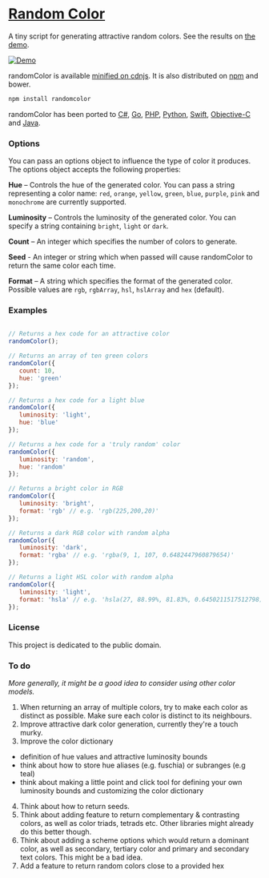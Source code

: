 # [Random Color](http://llllll.li/randomColor)

A tiny script for generating attractive random colors. See the results on [the demo](http://llllll.li/randomColor/).

[![Demo](http://i.imgur.com/lOLCqvu.gif)](http://llllll.li/randomColor)

randomColor is available [minified on cdnjs](http://cdnjs.com/libraries/randomcolor). It is also distributed on [npm](https://www.npmjs.org/package/randomcolor) and bower.

```javascript
npm install randomcolor
```
randomColor has been ported to [C#](https://github.com/nathanpjones/randomColorSharped), [Go](https://github.com/hansrodtang/randomcolor), [PHP](https://github.com/mistic100/RandomColor.php), [Python](https://github.com/kevinwuhoo/randomcolor-py), [Swift](https://github.com/onevcat/RandomColorSwift), [Objective-C](https://github.com/yageek/randomColor) and [Java](https://github.com/lzyzsd/AndroidRandomColor).
 
### Options

You can pass an options object to influence the type of color it produces. The options object accepts the following properties:

**Hue** – Controls the hue of the generated color. You can pass a string representing a color name: ```red```, ```orange```, ```yellow```, ```green```, ```blue```, ```purple```, ```pink``` and ```monochrome``` are currently supported.

**Luminosity** – Controls the luminosity of the generated color. You can specify a string containing ```bright```, ```light``` or ```dark```.

**Count** – An integer which specifies the number of colors to generate.

**Seed** - An integer or string which when passed will cause randomColor to return the same color each time.

**Format** – A string which specifies the format of the generated color. Possible values are ```rgb```, ```rgbArray```, ```hsl```, ```hslArray``` and ```hex``` (default).

### Examples

```javascript

// Returns a hex code for an attractive color
randomColor(); 

// Returns an array of ten green colors
randomColor({
   count: 10,
   hue: 'green'
});

// Returns a hex code for a light blue
randomColor({
   luminosity: 'light',
   hue: 'blue'
});

// Returns a hex code for a 'truly random' color
randomColor({
   luminosity: 'random',
   hue: 'random'
});

// Returns a bright color in RGB
randomColor({
   luminosity: 'bright',
   format: 'rgb' // e.g. 'rgb(225,200,20)'
});

// Returns a dark RGB color with random alpha
randomColor({
   luminosity: 'dark',
   format: 'rgba' // e.g. 'rgba(9, 1, 107, 0.6482447960879654)'
});

// Returns a light HSL color with random alpha
randomColor({
   luminosity: 'light',
   format: 'hsla' // e.g. 'hsla(27, 88.99%, 81.83%, 0.6450211517512798)'
});

```

### License

This project is dedicated to the public domain.

### To do 

*More generally, it might be a good idea to consider using other color models.*

1. When returning an array of multiple colors, try to make each color as distinct as possible. Make sure each color is distinct to its neighbours.
2. Improve attractive dark color generation, currently they're a touch murky.
3. Improve the color dictionary
  - definition of hue values and attractive luminosity bounds
  - think about how to store hue aliases (e.g. fuschia) or subranges (e.g teal)
  - think about making a little point and click tool for defining your own luminosity bounds and customizing the color dictionary
4. Think about how to return seeds.
5. Think about adding feature to return complementary & contrasting colors, as well as color triads, tetrads etc. Other libraries might already do this better though.
6. Think about adding a scheme options which would return a dominant color, as well as secondary, tertiary color and primary and secondary text colors. This might be a bad idea.
7. Add a feature to return random colors close to a provided hex 
